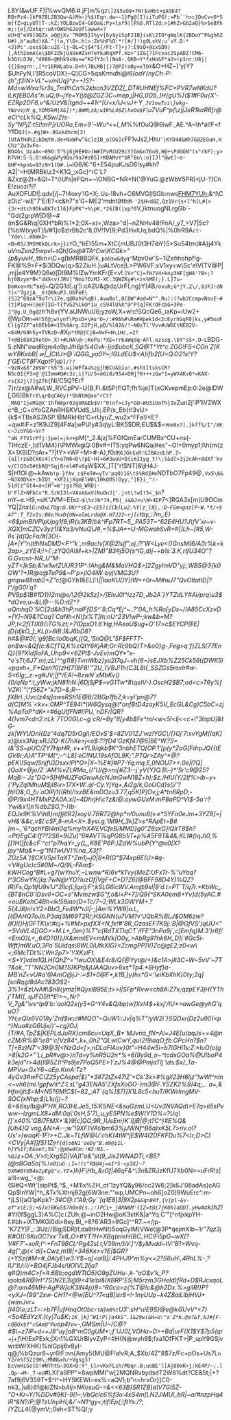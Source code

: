 L8Y(&wUF.F)|%wvQM6:#.jF]m%q`2\]2$5sO9+?N!$vHbt+gASK4?RBrPz4-]kP9Z8LZB3Qw~&)Mh~}%$)Eqn.dw~-1}Pg@[I)iiTuPG!;=Pb``h>c}DoCv<O*Sm[fZ>qLyUT[T-;kZ;YOLBzwI4~GdOa&:Py<lsf9|lR%8.RTl2d:>1#hZ>Gb2aQ}%>$eBfhm;:{e[/Oxtqr:uArOWShGJoUflaww4=?oU+Q^eV9[9QZx_aQ@jXv'^MOM5}1%yv{6y$yiSpF21B}isK\2IO*gWqlK{2BDoY^P&gh6ZU#),b"auRd)XA.^|!a,Y\O<.hl>:Ze%hF%O:*![#/]!)g0LskV;u'vY.D-*<J}Pc'.oxs$Gb:u2E-lj~8L=Cj$4"${/Ft-T]+j?:E9iQ+@ixSD9)[,Ath2emA(o\$DF2ZkjU4Ue#ZxH?eYkaRqXPf.Hz>^1Z&{?1Fcvac2SpADZ!CM6-b3GtLOJW,"d886~@Khk9xNu=w^K2fY3cl|NoA-.QKB~Y*fxHo&F*a2>!p1nr:U8j|{{]Eegrn:,[*r1ERWLabo.D+h\7BLMB||)7@PZ!oBy=xTbX`&O+HZ~)'y)Y?$UhFyN,I'[R5coVDX}~Q]CG>5qs*Krmdhi@i6(*oaY{nyCh-P:{h";f2iN>VL"~v/nlUq}^z~+)5?-Md=wWxa%r3s_TmI!hCn%2kbcn3VZDZ[_DT#UHNEf%FC+PVR7wNKdU?iLKfEB0*As"n.uQ;9~jYe=Y(jd@ZGZ:)C~mep,j|HG,0D5_]H{gU%)($1#F0u{X'-EZRp2DF8,v^&/UzV&|tgnd~+41r^[U*_=x/IJ<vJ<-Y`_JV1nw7vi\}wkg-YWzvV/M_g,YOM5kM|X&])*;8WM\zA;wIK%L46Z\hoOo$F`\u7VuF^p(\z|jJeR1kaR6[r@eCl^cLk%Q_KSw/2)s-5y"NPjZ:tSI!arP]rUORo,Em=9'~Wu^<+l_M_%%fOuQ@6iwF.,AE.^A~\h*aI!F<fYfD`QJ(>.#g)W+.9Gxkdhrm[3![UtAfHd%Z;bDqYm.de+NxWFw^Gc]zIB_a]OG]c`FF1vJs2,Hh`U'|KYD4d&Hh7G@2EGuH,HChz^Zu3vFm-BO4Gs_UzaA<~09O:5"%j6jHE#U>)W#IPvMiU29iY}Gm&n76o0,H@+\PddGN^(x"rkF);y>R7VH:S-S;O!m6&g&Py9Qo/9a7#z05]rKBAMvY"bR"Bu\:o}IJl"@wt]~o-GHF+kpn&=97z9+1(O#.i=`lG6/K:"6+E54puKJsD6!sy#kh?A2|'=H[MRBk\z2<K1Q_;xGc}^rC'L?&Zxz@2t+&Ql~T^i}Ufs|eFQn=~\ONBG=NR<N('@YuG.@zWbV5PR[<jU-?]CnE!zuozi?i?AuXOFUD!|:qdv[/j~7!4oxy'lG+X;.Us-!8vh+C6MVG(lSGb:nws<FHM7YUh:>&^l\CzD\c'-wE"7'E/E?<c&h7"s'G~ME2'mdnt9tt`hM-'2$H<d8Z,Qz1Vr{s+l^h[L#[>{3r+dtch9Dkw8KTc1l6}FpPK"+%\pK,*26[B(|xp?0`V,}ktnuogNLrgGb\`-"Gd(2grpW|D@~#\(m$G&R\q|0XH*bRi%1*2;0X~x(=,Wza>"d|~nZNHv48!FnA/_y7_>V7|5c?[%bW(vyoT)5/#1]o$zlrBb2c'8,0V!1V[9;Pd3HvIUq;bdQ%|%0hR9A`ct-'Yde\:.mhWnD~<B>RS/JMSM6kQLrk>j}iY`O_^bE\55m+XtC{mUBJ0t3H7ibY}5>SuS4tm(#A}j4Yku*VmZen25wpvl~tQh[Gx@#TA^Cw\KCGk="{p&yuvH*,.ttkn>\C+g[bMR8BQF`K_poUsw&dyq"`Mpv0w'S~1iZehhohpf!g-FK@%9>F*$i3DQw{q>$2ZiuH.\}uALtVce|L>PW6VF:xV1xy<w\Sc'e\V(TV@P|,mj|e#Y9M}Q6e)[DI9M%IZwYmKFr{E<v!.`]V<^C|=fH?V4+kny3HF[gWA'?B>;?hj0Bzym*B<"d4X<v)JRV]"Nmi?DzMJ-XC:3QWZKy#\<zs%ME(;}.L}7u-DeWxe>`m\:*se)~Q/2G1d|.g'|i:cA2U&@dz/JrF(.ng}Y(4B`/ovuR;G*jY.Z\/,8JFJ!dN?|<"7gzjA__X!@8kuPJ.UbFeE\{SJ2^60zA"9oTr\i7e,q@RahV%qB).4vwBol,0C8W"#ad=N^^.Ru):(?wb2CcmpvNsuE~#{t}Piq>H|@oF[IO~T{fVG2%Lk@*1u_cS94lU%X"@"P{q]FK!OFcbG+3Pe-J"@g.U_0g@2`h'h8v{YV.aUNWuU6;yzoW,X+w!c!SQcQe6,,iaKp=iUw2+(|WpO`Mn=H!5f@;w)ynf\PpsD+\Hu'O~/:#9A%#\Rm#Hpek1d<2cEyrhGqF0|ks,y#5ooFC){g7ZF^atOEbb#<15%9Arg.D2PjH,pD/%l02&/!~NOsTl'Vvv#uWGCtNE82V-<64M/G9h5y+TVRzD~`#X`p*tR@|CjB=NvF<H\iHc,=2?T+@Bi6bX2XetU>_X!+#LHA\@~;KePa:*XE=rr6aWqdq-AFl.ozssg.\bY"sS+.O~L`BDG-5.zNN"owdRqm4o9*pJ/h6p%4Gvk-}jo$ubcK,SQ@T^Yt^c.ZGO!FS<CGn`Z[KwYBKebB|.w|_|CtlJ>@`iQGG_ya0Y~;!GLdEU$<A)ifb2[U=Q.O21s!Y?f'GEiCT8FXqpt*P]u`D]/7?~9zNv&5^2W$W"r%5^5.wi)WFfAa%zgjhBCU&biu!,#sht]tsksCR?NScQ1{P3>@'@1Imm#Q#c3z;i|?U/5<m6i0z954>DHj?K+++zGw*1=yWX4KvQ*=KAX-rs{X2j\7]gZfh{`NI/C5Q?Er?7}r/zx@A#wLW_RVCpPV~U{B,Fi.&tSP)f!QT;fh%je]T{xCKvepmEp:0:2e@lDW[,G6]Bk`frX\qrQqCA6y)*SbNtH@ao^rCt?_MAQ"1jeMi@X'1hfW8pr02gUR&Eb$V!^0)nf>cJy*GU~WU3iUoTh}Zo`Zun2j'iP1iV2WXc^B_;C+oYoGZAnRHSKVUdS_UIi;.EP/x_Eb{r!3vU>{k$<TBsAS7ASP.@MRkHld'C+rUyuZ_wu2x^FFa!/<E?+qw#iF=z1K9JZ9]4F#a[wPU!y#3q\yL:BK5$DR;EU$&$=w`m8x?].}kffS/I"/XKc~JibY&&~Vr?^aN_FTV1rPfj:}pe(=;k<+`pM[^_2.&jzj%FGfQmEarCUMBx^CU+ns(-TIHczE-,}d1VM4}}\PMWkgiQ:0Bv#=IT5:yqPw6NQaj#es"~O!\=0myp1;l\h{m{zX=1XBlD?oAr+"?|fY>=WF+M>#-A},f0`dR6JGk$xR!&IBAzdLhP.Z~{aI]rz&0CkKc4[cY>o7W6<D\!pE~H{=6#3wuU+Q{imI1yg_t!\;S&d[>3j2cAh+8dXf'kvv/C)O3x5#tbR@*Sqj8rel#F=6g`W$XX_]T["r!$NT]&\jH4J-S|H1Ol.@~kAw`b!p-}fAv_c$FeT#=yTv'pqO)1G\tS%RdZ#e`NDTbO7Fp49@`,Vx5\6&~NJX0D%x+:bIQt_+XF2ijXqmElW0\10kQOS)Oyy,"|E}i_"r-51d{z^Gt4=a<[H"=m'jgs?R@_WRD|-U'FlZ+NFbCv"R.S/KI3l<VAoX&xV(NuOnJ|'.jnt\!wI!5<_$n`?mY~e.>I9,=uK"JVM=E{`mZ~$\%c)b*74,P6|_s&6J<u\W>4DP`7<]RGA3x[m(U9OCmYQ|2*nx`lG;nQxLTOg:@.OKr*sE3~cE5)i{Cb]Lu2.%Y|z_l8},:D~FSm<gnz[P~W.*t/+$4f^:T_T2vIs;B6o?kxD{UN=olmLrdo@X.H7J22~rj[c`tby_:_7m,;E}<*6$pmBIVPlpUpg1f8;IR{s3KB(bk^IFp7RT~5_,PA53T~^62E4HU?J\fV`xr~v-XQX]mCZCv3yz1(&Ya3/vNuQ\J#,=%$JA*=U-MGwshSvR+#|]Lh~[#5,W-IIs`{d(QcFa/#[3O{-|A*|Y"n(t!hNxDMD<F^"k`,m9ac!v[X@2lsjf",oj./?'W<Lye<()GnsM(6/A0r%k=k2ap>_zYE4;!>{:;zYQ0A\M+k>|ZM)"B3#j5O{s^lG,d)j~+b1s`3.K,rIfU34O"?G.Gvcsn-NR_U"M-yZT<]kSb;&!w1w!ZUUR31P^:!Ahg&M&MaVHQ$>]2ZgyImVD"yj:,WBS@3{k0OW'?+)R@c@TeP9&~P'p>jlO4iW-byjVMG3U?gmpw88mb2=Z"c(@GYb1&EL[:\||IaoKUDY}lW=+0r~M#wJ7"QvOItatID|?l^/gG0I'q?PV9p$1B#1D1})2m@e/\2@2k5z]>/]ElvJ0!*izz7D_Jb2A`}YTZdLY#Ai/prq\u3$*dOvo,u~&L@--%D:dZ^?oQmhqD`5iC{2d&h3hP;nalFfDS^`8;Cq*Ej^~..?'0A_h%Ro[yDx~/!A85CcXzvD=|Y]~N9&?Caq1`CaNh<N\fx%T]h\:nU^23V!wP-;kw&b=M?JP,t<2f(TlX8{\TG%zt;>7(DpxD1.6'Hg,HAeoU$ug+O'17>c$EYCP@E|(D(djkO_]_KL(i>8iB:]&J6bD8?h#&@#0(;'g9]Bc:lo0bqK,j{Q_'5nQ@L"5F$FFTT-on$w<&Qf(c:&CfTQ,K%cQtY6KjA#;Gr:Rl;9bQ}T>&o0}g-,Feg>q`f}ZLS[77EnQ}{9?XId]laFA_Uhp9<<6ZPl$-JvEv)mQY*"x-*e`sTl;6J7`m);zL)^^g1)8}TvmWbz}yu2I7qJ~vh{6~)sEJXb%Z25Ck56t(DWK5l<pqvh+_F*Qsn?0[zH[7(8F8!'"2U_{VBJ!1h{C3L8I{_SSZGs5rovlr#w-S<6lg;_z:+g#JV;|f*/EA!~8zwN`xMbKv(){0/qNp*:l_yWw;jkN81hN:|6DjSjP$=vG1Tw*8\qelV-}.OscH2$B7;od<c>T6y%fVZKl`"\"f56Z*"x7D~&;R--fXBrI.;Uvc(z4sj]awsRSh1E@B/2BGp1fbZ;k=yl'pn@7?d{C[M%`<kv+:0MP^TE84l*\W6Qysq@\*onfBtD4zayK5V_EcGL&Cg)C5bC=zj%ApTaP*dK+=#6gUIfFN#I!PU,`nDF/|QR?4()vm7<dn2.nLk`7TO0GLc~g`cR/=By"8[y4b$Fe^m/<w<5l<Ij<<c+\"3lapU]&tG-zk|WYUDnI{Dz"4dq7D5rOgl\/EOvS'$=8ZV01ZJ'wz!YGC\/[}Gj`7:xvYgM((qK]x)@xx3Nq:xRJZQ-K(7nXe>j<o$:??fD4'GzKf47@5|8E^W.?S=(&'SS~pUC/ZY7HpHR;.v++YL9/qkb$K^3nbhETQ[OP.1'[p(y*ZaG[FdrpJQ{{tEGV6r;A}A"TP^M[^;-^:L8]:eC!NU.19sAfOL9K;".PTQr>ZAy^*@?pEK\)5qw]5njf\GDsxx!Pl*O>|X~%E#}#P7-Yq;mq,E,0NOU7>+.0e|I?Q|{QaX+@jo/Z`:AM%vZLRMo_{I"U/@>m[#Z3--j`yV{Y}Q.B\-}*'Sr'c9@25?MqB:-`Jz"DQ>5[HfHUZFaGwuA{cNJmGwN18Z+h);$z./HlU(Y/2lf%>ib~y+{'PyZqIMhuM$jI8ix>17X*W:.qI-Cy.YjYq+,&i2g/k,GoUCd}s(i/'?fh!O&;O_fu`oOlPj1{(Rhl/!xzBE&mDOzu3.77,q5K)P]Ov,j;A*tn6RpD;-@P/9x4HTMxP2A0A.xI]~4DhrjH\c?z&I@.oywGUxM:mP8aPD^VI$-5a`r?Ywi&x1[n%dbZ$G,?-)]b-EQJe9K%V\h8}m)fj6R2|xoyV.7BR72@hp*n!0unu8(v.e*SYFa0eJm+3YZ8]=|vH&'&&c,v$[:cSF,8-mA<X+.$ysi.g,'iM9H_3k]Z>s*RApEt=B#[m~_'6*qchYBl4m0q%my!hX4IEVCfeB/MMD}g0"Z6sxG}lQlrT8$h?=Pt}EgC4:(f??2S6=9(Zu)"6#AVT%qPG8b1iT+p%A5F9T&4&,KL1#()qJ\0,%[]1H(]fc&cF`^ct"p7hqY=_y{L,,K8E`P6P.}ZdW%ubP{Y^@s0[X?jpy^Mq&*~g"tNTwUV}%na_X3f?ZGz5A`)$CKVSplTaXT^Zm1j~j0|8*R(G"$74xp6E(U>#q-<V#gUc)c5#0M~/Q/9L-FAm$-kWHCog^B#L+g7(wYnuY,~Lwnw*R)6v*kTvy{MeZ:UFxTr-%"uYaq?I^3C6wYK/jIq:7wN@rYD?IuzOf|VgF+C*D?Z6]@BFF98D4Y)%QZ?IR\Fs,Qp1tfU9s1J"2llc{Lfqxlj:F^,kSLG6icWV.Am@9sI|9'd.t=PT`T/q7r.+KbWc_.{BT$nC0`lDsvII+OC=s"Mvmzw$G"f,o&i<P+7]/Q9{^SKA0em8+Yv]d{5yAC.#<ou$KohC4Bh<ik!58iao{D=Tc/7~2;WLk3GWYM+.?5{4J8)n!xY2>BbO_Fe4W*rJI|-;|Am%YW8|a.L,[(@AHQ7oJh.P3dq3M69T2R/;HSGNN(u7VM?v^JQbR%BLJ$OM6zw?(K)l(}HjGFTK\x\#cj+%#M>pxfXX<N,fe!#'8R_OzasEF7K9j;:B|@GfVS')qUU<"+SVaVL4[]GO>=M.L+_0im}%T"c{RdTXTlqCT`/lFE"3nPo9j`,c]Emfq}M.3')r6f/<EmO}L<,,64D?0)]JX&mmlEV<mMVk|O0y_>AbRg9?hk6H_D]i`#Gc5i-Wft]mW.uO,3Po`5Uidqs\8WL0iUtkXIG}<ZcmgPP]V)Zc@gE2;z0<w\<;6McTDt%\'Wn2p7>'YXKzlFt.<S*Y]vdm1QLH{QhZ^="!wuOX\&E4r8/Q{@Yyt@/+}&c1A>j#3C~W~5vV'~7T?&ok_"T"NN2Cn0M?S}KPq&jUAAQuv>6xs*Tp4.*8Hyf}a-MB'nZ<vU#a'@AmO@jJ-:=$1*0@F*,k1B,}y)hs*G<'\eiKbXhK}0ty;2q][snRqg!8dAc?83OS2-3%1<&zUvA#\$n8{ymz|#QyxlB95E;t>>l|SFp*Rvw<ch8A:Z7x;qzpEY3jH{YThj'TM([,.qJFD5!t*E!>~_Nr?V_7g&"\vs^Ip9'b:`aolQ2x(y5*G^Y4v&Q/bp)w]Xx!4$+kxj'/IU*>awGe@yhG'quO?YH;eQIx6V018y'Zrd$wu!#MQO"~QuW1::Jv|q%T"!yW2i`}SQDxr(Dz2u90(<p^}Nua#zG6Ujx/)'~cg}OJ,{T/#A,TpZ$|KEPLdJuRX}cm8cu<UqX_B*`MJvna_fN=Ai=J4E[u(aqJs+=4@ncZM/R%@'\e8^'c[Vz84^_k+_0hZ"QLwlCwY,qu\2!9iaqO;fb.OPcHn?$n?T|+Bz)N7'<39@3[<NzQd<[>,nDLaFlAov}0t"=H44w5i=b7iGHi1s:Z:*IuO(o(g>8|k2G+"`Li_pR#v@>)nTd=y%nR5U2n*%+6(9y9d_o~^tcdxGOa%@U!boP4k3ejd"r>4d{I@5Z(I^Ps9je7PoQ5PE>1`zJ%4@@PmjaTIj`\ds:$x/_Ta-MPVu<GxY6~aEp.KmA:Tz?4yGv3#wFC\Z25yCAspa|$}"*3#72tZx47iZ'+Ck'3x>#%gi!23H6Ijz"!wW!^nIn<~vh6{mi.!gpfw\t^Z:LsL"g43ENA5'ZXfsXoGO-}m3@F.YSZK2%9]4q;_.`a=,&HfmIjt\$=M<N5?6M!C$(~82_;AT`{q%]$7)]X1L8c5<huT/lKWrlmgMV-SOC(xNhp;$|L1u(j)~?6+&6sy!b@iP'HX,RO3HLJe5_15:KSNE<&suGzmLU<Uv3NVAQd\>E7q>Ii5sPvww--lzgmLX8+dM:0q\'0sH,5'7)_u_yE5PN%e$W(Y1D%=?Uq\[]`x40%'GBl7FMX*'&}9|c|QG;9R_)UsEm}K`I[jB|@;t?C^}#E%Q&[Uh4]Q`vog,&N>A--;w"!9XF}VAt/bm63%jJWNf^B6a)xK5L7>riv.o\?Us'>)waqK-1F!>+C.Jk=TLfW@U`chK(4tW^jE$W4I2DFKFDu%7<)r;D>C)<CVy|A#]]fS}1Z`@f{d[o6N1'oeDy"B.m9@i1L-h}Y%1f;E&oet;5&";@p6w4Cm:!#2:NS.-%0J`z+OA.;V>tl;XrgSD|VA]I"o&"st(9_Jis2WNADTi,<B5?(@sBO*aSo[%`)nB1uG-;I=!(c^R$@4j=a1*5->p3X]~?SXN#6YXB4eIpEgQ"v.YZ`+_)h}F\Hb_*_&rGf|46qF&^\3n_&ZRJzKfU7Xb0N>=uFrR!z|a!lI=wg_'<@:(Sl#Q<Wt']sipPt$,^$,,+M1Ix%ZH_ot'1zyYQ&y96/cc2W6;2[k6J'08adAs}cAGQp$InYW|^h_&Tx%Xhnj82g(6W3ne:"'wp,UMCPn~oh6]oZ0]9WuErc^\:m-*jLSI{aO1pKpk?-*3#C@.t"A9;Gy``[q1E8]3|9X2`p&Gqn8Rf,{v{pl~&v-af"x\E;S;+&]o)8Kw5$7h0x0{s.;:)PCi+_jARN6M'{IZ=t@i7jK0hlaDD].yHwA`ck}h2)*#Yl0f$ggL3\}A%C]c`(`ZUh;@~inO2Hw@oK3xtK&|a^Yq:C'"[^nfjxkpYH-f.#bh+iXTMKGi0di>8ey.BI\_>8?6'AR3>lfGc]^^R7.~</jp-'K7ZY[F_:.3Uz//BigjSDR}f,da8tHwN!}5oqGyIM]VWe(@3P*qejmXlb~1r"_7qz3jK#O)[:9KuOC?xx'Tx8_O>#YT?H>XBq(ereH{BC_HC!Fi5pG~wX(?V#F7'~xoR;l^:+FnT9BCL^*Pg42sLt;V39m/bV.]^/$yMvdd~tV:'B1>Wvq-4g[",@(<`dl]+Cwz,m18|=346Ke>v?E|$GR?{+YSz{#M=#_0AlyE\w3:Y$~q[<olB|/.4PHJ9^m%y<=2?S*6uH:,4RhL%\-,?lU"IU:i!/+BO4jFJb4s!\KXVL2Ija?q#Q)m4C>f=#.6Bb;ogdWTtO5}O9gZUHu-,k-"oO$v'k_P?iqola&R@}rI^7S]NZE3l@*9<41kibi&IXBRP'E*S;M5rzm3GHeId)fRd+D$RJcxqoL@?:am46MH-AgPW[cK3IN4p}9=^R0ca=z{%T@!c&@h2Dx.%>giIR!}P?<yXJ~[99"2xw-CH1?<@w[EU^?7<qB]isr8=!-1nyUUp~k4Z8aiLlbjHVJ+{wimJvr=[l4G\e;zLT=:>b7F|ufHnqOt0bc`rtN}m6%t`U3':sH^uIE9S}@e@kGUvV^<7}<5a4EdYzX:}ty|7u$K`;1K_|k}^W1:P\[a4kS^.l&29w(&H=U:"a'Z*k.@o?&f,kJ#[F-cQBUx$f"cGAm@^Ru`op4)v=-,GMSm|U~/C@?#$\~z7IP+d=+J8"uy]a8^mC0gUM*:;f`UJ0[,VOHa=D>+Bd|urF(X1$Y$7p5(qr+j+f_\H)ExPExk;|Xn1%GXUrBlyvZyP=#H{N@wyh9$;fxa1OfFKT>|P_upY9GSjvwrbWrXHK}%nlGpij6v8yI-q@j%bQzur8~yr6tF:nn{Amy5{MU@F!a!vR;A_$Xb/4Z"8$7z/Fc+pOs+Us7L`nY2/e%T5219H\;MNN&xh/+Vgsg3?EcVoHiGo]D!#NThtG~3OX>D:Y"_Cl>vKxFLsh/MUqr.B;uoBE'l[Aj80xK>j:kE4P/~;.l.Qp-=M-_7-eU`#LX('a9PP"=8wpMMI"w[2MQNRvbydsdT2W8%dt?CE&5t;|+?7af9j6V359T+$^l^~HYSKEWl=es\%=aQV);b"n=hrxOr}]C0-nk3_|u8}6f@klZN>b*Alj>NKosuG-=&<<63B}SR1ZB}a\V7GI5Z-"O+Kr~Y/%DDv#9K[-9[!~;VbQcIc6%f3o:4xS4m[LN2JiMUl_bR|~a/#nzpHq4iR^&N?/P;@?zUhylH(;&/`~N1^gy<;tif!Ep{;\ftYs:/?;(YZLL*4{@ymV;;0eh<ST%Q/;y